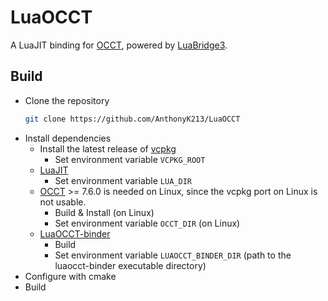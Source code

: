 # LuaOCCT

A LuaJIT binding for [OCCT](https://dev.opencascade.org/), powered by [LuaBridge3](https://github.com/kunitoki/LuaBridge3).

## Build
- Clone the repository
  ```sh
  git clone https://github.com/AnthonyK213/LuaOCCT
  ``` 
- Install dependencies
  - Install the latest release of [vcpkg](https://github.com/microsoft/vcpkg)
    - Set environment variable `VCPKG_ROOT`
  - [LuaJIT](https://github.com/LuaJIT/LuaJIT)
    - Set environment variable `LUA_DIR`
  - [OCCT](https://github.com/Open-Cascade-SAS/OCCT) >= 7.6.0 is needed on Linux,
    since the vcpkg port on Linux is not usable.
    - Build & Install (on Linux)
    - Set environment variable `OCCT_DIR` (on Linux)
  - [LuaOCCT-binder](https://github.com/AnthonyK213/LuaOCCT-binder)
    - Build
    - Set environment variable `LUAOCCT_BINDER_DIR` (path to the luaocct-binder executable directory)
- Configure with cmake
- Build
